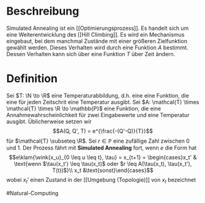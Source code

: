 # Beschreibung
Simulated Annealing ist ein [[Optimierungsprozess]].
Es handelt sich um eine Weiterentwicklung des [[Hill Climbing]].
Es wird ein Mechanismus eingebaut, bei dem manchmal Zustände mit einer größeren Zielfunktion gewählt werden.
Dieses Verhalten wird durch eine Funktion $A$ bestimmt. Dessen Verhalten kann sich über eine Funktion $T$ über Zeit ändern.

# Definition
Sei $T: \N \to \R$ eine Temperaturabbildung, d.h. eine eine Funktion, die eine für jeden Zeitschrit eine Temperatur ausgibt.
Sei $A: \mathcal{T} \times \mathcal{T} \times \R \to \mathbb{P}$ eine Funktion, die eine Annahmewahrscheinlichkeit für zwei Eingabewerte und eine Temperatur ausgibt.
Üblicherweise setzen wir
$$A(Q, Q', T) = e^{\frac{-(Q'-Q)}{T}}$$
für $\mathcal{T} \subseteq \R$. Sei $r \in \mathbb{P}$ eine zufällige Zahl zwischen 0 und 1. Der Prozess fährt mit **Simulated Annealing** fort, wenn $e$ die Form hat
$$e\klam{\wink{x_u}_{0 \leq u \leq t}, \tau} = x_{t+1} = \begin{cases}x_t' & \text{wenn $\tau(x_t') \leq \tau(x_t)$ oder $r \leq A(\tau(x_t), \tau(x_t'), T(t))$}\\ x_t &\text{sonst}\end{cases}$$
wobei $x_t'$ einen Zustand in der [[Umgebung (Topologie)]] von $x_t$ bezeichnet




$\newcommand{\wink}[1]{\left\langle #1 \right\rangle}$
$\newcommand{\klam}[1]{\left( #1 \right)}$
$\newcommand{\Q}{\mathbb Q}$
$\newcommand{\R}{\mathbb R}$
$\newcommand{\C}{\mathbb C}$
$\newcommand{\F}{\mathbb F}$
$\newcommand{\Z}{\mathbb Z}$
$\newcommand{\N}{\mathbb N}$
$\newcommand{\a}{\alpha}$

#Natural-Computing 
